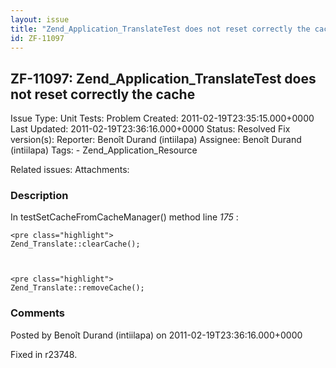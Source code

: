 ```yaml
---
layout: issue
title: "Zend_Application_TranslateTest does not reset correctly the cache"
id: ZF-11097
---
```


ZF-11097: Zend\_Application\_TranslateTest does not reset correctly the cache
-----------------------------------------------------------------------------

 Issue Type: Unit Tests: Problem Created: 2011-02-19T23:35:15.000+0000 Last Updated: 2011-02-19T23:36:16.000+0000 Status: Resolved Fix version(s): 
 Reporter:  Benoît Durand (intiilapa)  Assignee:  Benoît Durand (intiilapa)  Tags: - Zend\_Application\_Resource
 
 Related issues: 
 Attachments: 
### Description

In testSetCacheFromCacheManager() method line _175_ :

 
    <pre class="highlight">
    Zend_Translate::clearCache();


 
    <pre class="highlight">
    Zend_Translate::removeCache();


 

 

### Comments

Posted by Benoît Durand (intiilapa) on 2011-02-19T23:36:16.000+0000

Fixed in r23748.

 

 